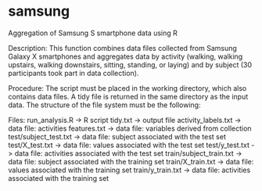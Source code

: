 # samsung
Aggregation of Samsung S smartphone data using R

Description: This function combines data files collected from Samsung Galaxy X smartphones and aggregates data by activity (walking, walking upstairs, walking downstairs, sitting, standing, or laying) and by subject (30 participants took part in data collection).

Procedure: The script must be placed in the working directory, which also contains data files. A tidy file is returned in the same directory as the input data. The structure of the file system must be the following:

Files:
run_analysis.R -> R script
tidy.txt -> output file
activity_labels.txt -> data file: activities
features.txt -> data file: variables derived from collection
test/subject_test.txt -> data file: subject    associated with the test set
test/X_test.txt -> data file: values     associated with the test set
test/y_test.txt -> data file: activities associated with the test set
train/subject_train.txt -> data file: subject    associated with the training set
train/X_train.txt -> data file: values     associated with the training set
train/y_train.txt -> data file: activities associated with the training set
